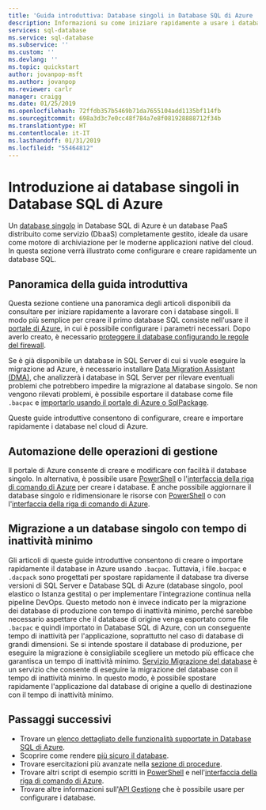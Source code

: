 ```yaml
---
title: 'Guida introduttiva: Database singoli in Database SQL di Azure | Microsoft Docs'
description: Informazioni su come iniziare rapidamente a usare i database singoli in Database SQL di Azure
services: sql-database
ms.service: sql-database
ms.subservice: ''
ms.custom: ''
ms.devlang: ''
ms.topic: quickstart
author: jovanpop-msft
ms.author: jovanpop
ms.reviewer: carlr
manager: craigg
ms.date: 01/25/2019
ms.openlocfilehash: 72ffdb357b5469b71da7655104add1135bf114fb
ms.sourcegitcommit: 698a3d3c7e0cc48f784a7e8f081928888712f34b
ms.translationtype: HT
ms.contentlocale: it-IT
ms.lasthandoff: 01/31/2019
ms.locfileid: "55464812"
---
```

# <a name="getting-started-with-single-databases-in-azure-sql-database"></a>Introduzione ai database singoli in Database SQL di Azure

Un [database singolo](sql-database-single-index.yml) in Database SQL di Azure è un database PaaS distribuito come servizio (DbaaS) completamente gestito, ideale da usare come motore di archiviazione per le moderne applicazioni native del cloud. In questa sezione verrà illustrato come configurare e creare rapidamente un database SQL.

## <a name="quickstart-overview"></a>Panoramica della guida introduttiva

Questa sezione contiene una panoramica degli articoli disponibili da consultare per iniziare rapidamente a lavorare con i database singoli. Il modo più semplice per creare il primo database SQL consiste nell'usare il [portale di Azure](sql-database-get-started-portal.md), in cui è possibile configurare i parametri necessari.
Dopo averlo creato, è necessario [proteggere il database configurando le regole del firewall](sql-database-get-started-portal-firewall.md). 

Se è già disponibile un database in SQL Server di cui si vuole eseguire la migrazione ad Azure, è necessario installare [Data Migration Assistant (DMA)](https://www.microsoft.com/download/details.aspx?id=53595), che analizzerà i database in SQL Server per rilevare eventuali problemi che potrebbero impedire la migrazione al database singolo. Se non vengono rilevati problemi, è possibile esportare il database come file `.bacpac` e [importarlo usando il portale di Azure o SqlPackage](sql-database-import.md).

Queste guide introduttive consentono di configurare, creare e importare rapidamente i database nel cloud di Azure.

## <a name="automating-management-operations"></a>Automazione delle operazioni di gestione

Il portale di Azure consente di creare e modificare con facilità il database singolo. In alternativa, è possibile usare [PowerShell](scripts/sql-database-create-and-configure-database-powershell.md) o l'[interfaccia della riga di comando di Azure](scripts/sql-database-create-and-configure-database-cli.md) per creare i database.
È anche possibile aggiornare il database singolo e ridimensionare le risorse con [PowerShell](scripts/sql-database-monitor-and-scale-database-powershell.md) o con l'[interfaccia della riga di comando di Azure](scripts/sql-database-monitor-and-scale-database-cli.md).

## <a name="migrating-to-a-single-database-with-minimal-downtime"></a>Migrazione a un database singolo con tempo di inattività minimo

Gli articoli di queste guide introduttive consentono di creare o importare rapidamente il database in Azure usando `.bacpac`. Tuttavia, i file`.bacpac` e `.dacpack` sono progettati per spostare rapidamente il database tra diverse versioni di SQL Server e Database SQL di Azure (database singolo, pool elastico o Istanza gestita) o per implementare l'integrazione continua nella pipeline DevOps. Questo metodo non è invece indicato per la migrazione dei database di produzione con tempo di inattività minimo, perché sarebbe necessario aspettare che il database di origine venga esportato come file `.bacpac` e quindi importato in Database SQL di Azure, con un conseguente tempo di inattività per l'applicazione, soprattutto nel caso di database di grandi dimensioni. Se si intende spostare il database di produzione, per eseguire la migrazione è consigliabile scegliere un metodo più efficace che garantisca un tempo di inattività minimo. [Servizio Migrazione del database](https://docs.microsoft.com/azure/dms/tutorial-sql-server-to-azure-sql?toc=/azure/sql-database/toc.json) è un servizio che consente di eseguire la migrazione del database con il tempo di inattività minimo. In questo modo, è possibile spostare rapidamente l'applicazione dal database di origine a quello di destinazione con il tempo di inattività minimo.

## <a name="next-steps"></a>Passaggi successivi

* Trovare un [elenco dettagliato delle funzionalità supportate in Database SQL di Azure](sql-database-features.md). 
* Scoprire come rendere [più sicuro il database](sql-database-security-tutorial.md). 
* Trovare esercitazioni più avanzate nella [sezione di procedure](sql-database-howto-single-database.md). 
* Trovare altri script di esempio scritti in [PowerShell](sql-database-powershell-samples.md) e nell'[interfaccia della riga di comando di Azure](sql-database-cli-samples.md). 
* Trovare altre informazioni sull'[API Gestione](sql-database-single-databases-manage.md) che è possibile usare per configurare i database. 
